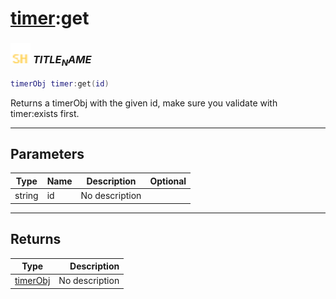# [timer](../timer/README.md):get

### <img src="../../.gitbook/assets/shared.png" width="32" height="32" /> $TITLE_NAME$

```lua
timerObj timer:get(id)
```

Returns a timerObj with the given id, make sure you validate with timer:exists first.<br>

-----------------
## Parameters

| Type   | Name | Description | Optional |
| ------ | ---- | ----------- | -------: |
| string | id | No description |  |

-----------------
## Returns

| Type   | Description |
| ------ | ----------: |
| [timerObj](../timerobj/README.md) | No description |
